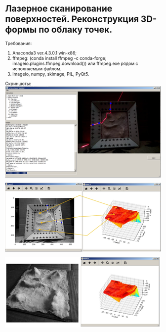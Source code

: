# Лазерное сканирование поверхностей. Реконструкция 3D-формы по облаку точек.

Требования:
1. Anaconda3 ver.4.3.0.1 win-x86;
2. ffmpeg: (conda install ffmpeg -c conda-forge; imageio.plugins.ffmpeg.download()) или ffmpeg.exe рядом с исполняемым файлом.
3. imageio, numpy, skimage, PIL, PyQt5.

Скриншоты:
![alt tag](https://raw.githubusercontent.com/fedotov2a/TSU/master/_mw/res/Screenshot_222.jpg)

![alt tag](https://raw.githubusercontent.com/fedotov2a/TSU/master/_mw/res/Screenshot_223.jpg)

![alt tag](https://raw.githubusercontent.com/fedotov2a/TSU/master/_mw/res/rr.jpg)
